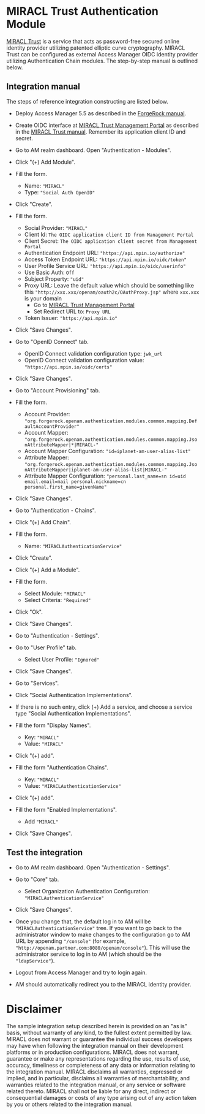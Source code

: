 # MIRACL Trust Authentication Module

[MIRACL Trust](https://miracl.com) is a service that acts as password-free secured online identity provider utilizing patented elliptic curve cryptography.
MIRACL Trust can be configured as external Access Manager OIDC identity provider utilizing Authentication Chain modules. The step-by-step manual is outlined below.

## Integration manual
The steps of reference integration constructing are listed below.

* Deploy Access Manager 5.5 as described in the [ForgeRock manual](https://backstage.forgerock.com/docs/am/5.5/quick-start-guide).

* Create OIDC interface at [MIRACL Trust Management Portal](https://trust.miracl.cloud) as described in the [MIRACL Trust manual](https://devdocs.trust.miracl.cloud/register-create-new-app/). Remember its application client ID and secret.

* Go to AM realm dashboard. Open "Authentication - Modules".

* Click "(+) Add Module".

* Fill the form.
    + Name: `"MIRACL"`
    + Type: `"Social Auth OpenID" `
* Click "Create".

* Fill the form.
    + Social Provider: `"MIRACL"`
    + Client Id: `The OIDC application client ID from Management Portal`
    + Client Secret: `The OIDC application client secret from Management Portal`
    + Authentication Endpoint URL: `"https://api.mpin.io/authorize"`
    + Access Token Endpoint URL: `"https://api.mpin.io/oidc/token"`
    + User Profile Service URL: `"https://api.mpin.io/oidc/userinfo"`
    + Use Basic Auth: `Off`
    + Subject Property: `"uid"`
    + Proxy URL: Leave the default value which should be something like this `"http://xxx.xxx/openam/oauth2c/OAuthProxy.jsp"` where `xxx.xxx` is your domain
      + Go to [MIRACL Trust Management Portal](https://trust.miracl.cloud) 
      + Set Redirect URL to: `Proxy URL`
    + Token Issuer: `"https://api.mpin.io"`
* Click "Save Changes".

* Go to "OpenID Connect" tab.
  + OpenID Connect validation configuration type: `jwk_url`
  + OpenID Connect validation configuration value: `"https://api.mpin.io/oidc/certs"`
* Click "Save Changes".
  
* Go to "Account Provisioning" tab.
* Fill the form.
    + Account Provider: `"org.forgerock.openam.authentication.modules.common.mapping.DefaultAccountProvider"`
    + Account Mapper: `"org.forgerock.openam.authentication.modules.common.mapping.JsonAttributeMapper|*|MIRACL-"`
    + Account Mapper Configuration: `"id=iplanet-am-user-alias-list"`
    + Attribute Mapper: `"org.forgerock.openam.authentication.modules.common.mapping.JsonAttributeMapper|iplanet-am-user-alias-list|MIRACL-"`
    + Attribute Mapper Configuration: `"personal.last_name=sn id=uid email.email=mail personal.nickname=cn personal.first_name=givenName"`
* Click "Save Changes".
  
* Go to "Authentication - Chains".
* Click "(+) Add Chain".
* Fill the form.
    + Name: `"MIRACLAuthenticationService"`
* Click "Create".
* Click "(+) Add a Module".
* Fill the form.
    + Select Module: `"MIRACL"`
    + Select Criteria: `"Required"`
* Click "Ok".
* Click "Save Changes".

* Go to "Authentication - Settings".
* Go to "User Profile" tab.
    + Select User Profile: `"Ignored"`
* Click "Save Changes".

* Go to "Services".
* Click "Social Authentication Implementations". 
* If there is no such entry, click (+) Add a service, and choose a service type "Social Authentication Implementations".

* Fill the form "Display Names".
    + Key: `"MIRACL"`
    + Value: `"MIRACL"`
* Click "(+) add".

* Fill the form "Authentication Chains".
    + Key: `"MIRACL"`
    + Value: `"MIRACLAuthenticationService"`
* Click "(+) add".

* Fill the form "Enabled Implementations".
    + Add `"MIRACL"`

* Click "Save Changes".


## Test the integration
* Go to AM realm dashboard. Open "Authentication - Settings".
* Go to "Core" tab.
    + Select Organization Authentication Configuration: `"MIRACLAuthenticationService"`
* Click "Save Changes".

* Once you change that, the default log in to AM will be `"MIRACLAuthenticationService"` tree. If you want to go back to the administrator window to make changes to the configuration go to AM URL by appending `"/console"` (for example, `"http://openam.partner.com:8080/openam/console"`). This will use the administrator service to log in to AM (which should be the `"ldapService"`).

* Logout from Access Manager and try to login again.
* AM should automatically redirect you to the MIRACL identity provider.

# Disclaimer
The sample integration setup described herein is provided on an "as is" basis, without warranty of any kind, to the fullest extent permitted by law. MIRACL does not warrant or guarantee the individual success developers may have when following the integration manual on their development platforms or in production configurations.
MIRACL does not warrant, guarantee or make any representations regarding the use, results of use, accuracy, timeliness or completeness of any data or information relating to the integration manual. MIRACL disclaims all warranties, expressed or implied, and in particular, disclaims all warranties of merchantability, and warranties related to the integration manual, or any service or software related thereto.
MIRACL shall not be liable for any direct, indirect or consequential damages or costs of any type arising out of any action taken by you or others related to the integration manual.
